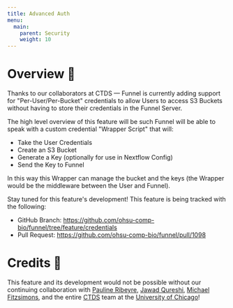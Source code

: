 ```yaml
---
title: Advanced Auth
menu:
  main:
    parent: Security
    weight: 10
---
```


# Overview 🔐

Thanks to our collaborators at CTDS — Funnel is currently adding support for "Per-User/Per-Bucket" credentials to allow Users to access S3 Buckets without having to store their credentials in the Funnel Server.

The high level overview of this feature will be such Funnel will be able to speak with a custom credential "Wrapper Script" that will:

- Take the User Credentials
- Create an S3 Bucket
- Generate a Key (optionally for use in Nextflow Config)
- Send the Key to Funnel

In this way this Wrapper can manage the bucket and the keys (the Wrapper would be the middleware between the User and Funnel).

Stay tuned for this feature's development! This feature is being tracked with the following:

- GitHub Branch: https://github.com/ohsu-comp-bio/funnel/tree/feature/credentials
- Pull Request: https://github.com/ohsu-comp-bio/funnel/pull/1098

# Credits 🙌

This feature and its development would not be possible without our continuing collaboration with [Pauline Ribeyre](https://github.com/paulineribeyre), [Jawad Qureshi](https://github.com/jawadqur), [Michael Fitzsimons](https://www.linkedin.com/in/michael-fitzsimons-ab8a6111), and the entire [CTDS](https://ctds.uchicago.edu) team at the [University of Chicago](https://www.uchicago.edu/)!
